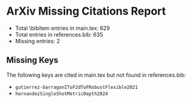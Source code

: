 # ArXiv Missing Citations Report

- Total \\bibitem entries in main.tex: 629
- Total entries in references.bib: 635
- Missing entries: 2

## Missing Keys

The following keys are cited in main.tex but not found in references.bib:

- `gutierrez-barraganIToF2dToFRobustFlexible2021`
- `hernandezSingleShotMetricDepth2024`
